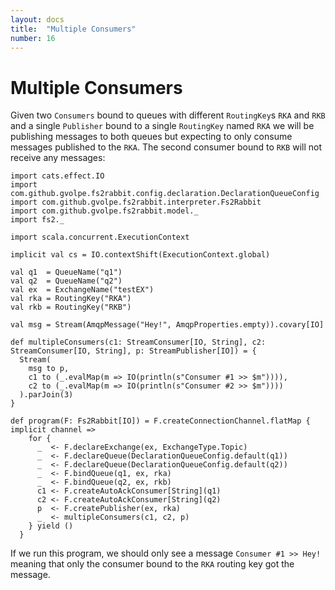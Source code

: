 ```yaml
---
layout: docs
title:  "Multiple Consumers"
number: 16
---
```


# Multiple Consumers

Given two `Consumers` bound to queues with different `RoutingKey`s `RKA` and `RKB` and a single `Publisher` bound to a single `RoutingKey` named `RKA` we will be publishing messages to both queues but expecting to only consume messages published to the `RKA`. The second consumer bound to `RKB` will not receive any messages:

```tut:book:silent
import cats.effect.IO
import com.github.gvolpe.fs2rabbit.config.declaration.DeclarationQueueConfig
import com.github.gvolpe.fs2rabbit.interpreter.Fs2Rabbit
import com.github.gvolpe.fs2rabbit.model._
import fs2._

import scala.concurrent.ExecutionContext

implicit val cs = IO.contextShift(ExecutionContext.global)

val q1  = QueueName("q1")
val q2  = QueueName("q2")
val ex  = ExchangeName("testEX")
val rka = RoutingKey("RKA")
val rkb = RoutingKey("RKB")

val msg = Stream(AmqpMessage("Hey!", AmqpProperties.empty)).covary[IO]

def multipleConsumers(c1: StreamConsumer[IO, String], c2: StreamConsumer[IO, String], p: StreamPublisher[IO]) = {
  Stream(
    msg to p,
    c1 to (_.evalMap(m => IO(println(s"Consumer #1 >> $m")))),
    c2 to (_.evalMap(m => IO(println(s"Consumer #2 >> $m"))))
  ).parJoin(3)
}

def program(F: Fs2Rabbit[IO]) = F.createConnectionChannel.flatMap { implicit channel =>
    for {
      _  <- F.declareExchange(ex, ExchangeType.Topic)
      _  <- F.declareQueue(DeclarationQueueConfig.default(q1))
      _  <- F.declareQueue(DeclarationQueueConfig.default(q2))
      _  <- F.bindQueue(q1, ex, rka)
      _  <- F.bindQueue(q2, ex, rkb)
      c1 <- F.createAutoAckConsumer[String](q1)
      c2 <- F.createAutoAckConsumer[String](q2)
      p  <- F.createPublisher(ex, rka)
      _  <- multipleConsumers(c1, c2, p)
    } yield ()
  }
```

If we run this program, we should only see a message `Consumer #1 >> Hey!` meaning that only the consumer bound to the `RKA` routing key got the message.
